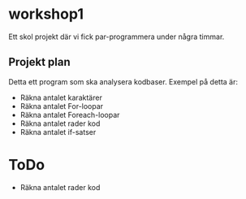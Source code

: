 # workshop1
Ett skol projekt där vi fick par-programmera under några timmar.

## Projekt plan
Detta ett program som ska analysera kodbaser.
Exempel på detta är:

- Räkna antalet karaktärer
- Räkna antalet For-loopar
- Räkna antalet Foreach-loopar
- Räkna antalet rader kod 
- Räkna antalet if-satser


# ToDo
- Räkna antalet rader kod
